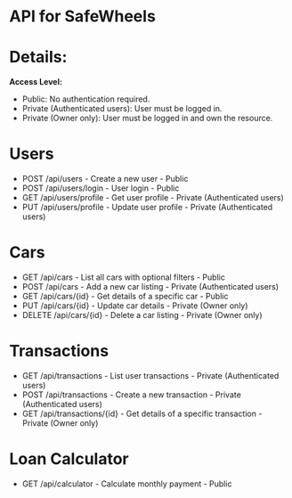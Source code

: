 # API for SafeWheels

# Details:

**Access Level:**
- Public: No authentication required.
- Private (Authenticated users): User must be logged in.
- Private (Owner only): User must be logged in and own the resource.

# Users
- POST /api/users - Create a new user - Public
- POST /api/users/login - User login - Public
- GET /api/users/profile - Get user profile - Private (Authenticated users)
- PUT /api/users/profile - Update user profile - Private (Authenticated users)

# Cars
- GET /api/cars - List all cars with optional filters - Public
- POST /api/cars - Add a new car listing - Private (Authenticated users)
- GET /api/cars/{id} - Get details of a specific car - Public
- PUT /api/cars/{id} - Update car details - Private (Owner only)
- DELETE /api/cars/{id} - Delete a car listing - Private (Owner only)

# Transactions
- GET /api/transactions - List user transactions - Private (Authenticated users)
- POST /api/transactions - Create a new transaction - Private (Authenticated users)
- GET /api/transactions/{id} - Get details of a specific transaction - Private (Owner only)

# Loan Calculator
- GET /api/calculator - Calculate monthly payment - Public
